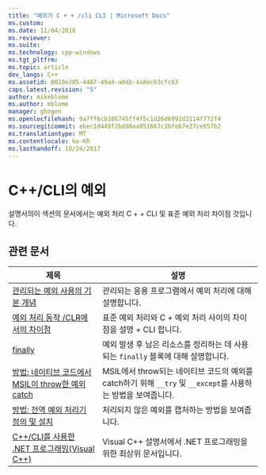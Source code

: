 ```yaml
---
title: "예외가 C + + /cli CLI | Microsoft Docs"
ms.custom: 
ms.date: 11/04/2016
ms.reviewer: 
ms.suite: 
ms.technology: cpp-windows
ms.tgt_pltfrm: 
ms.topic: article
dev_langs: C++
ms.assetid: 0010e205-4487-49a9-a8db-4a8ec63cfc83
caps.latest.revision: "5"
author: mikeblome
ms.author: mblome
manager: ghogen
ms.openlocfilehash: 9a7ff6cb106745ff4f5c1d26d6992d3114f772f4
ms.sourcegitcommit: ebec1d449f2bd98aa851667c2bfeb7e27ce657b2
ms.translationtype: MT
ms.contentlocale: ko-KR
ms.lasthandoff: 10/24/2017
---
```

# <a name="exceptions-in-ccli"></a>C++/CLI의 예외
설명서의이 섹션의 문서에서는 예외 처리 C + + CLI 및 표준 예외 처리 차이점 것입니다.  
  
## <a name="related-articles"></a>관련 문서  
  
|제목|설명|  
|-----------|-----------------|  
|[관리되는 예외 사용의 기본 개념](../dotnet/basic-concepts-in-using-managed-exceptions.md)|관리되는 응용 프로그램에서 예외 처리에 대해 설명합니다.|  
|[예외 처리 동작 /CLR에서의 차이점](../dotnet/differences-in-exception-handling-behavior-under-clr.md)|표준 예외 처리와 C + 예외 처리 사이의 차이점을 설명 + CLI 합니다.|  
|[finally](../dotnet/finally.md)|예외 발생 후 남은 리소스를 정리하는 데 사용되는 `finally` 블록에 대해 설명합니다.|  
|[방법: 네이티브 코드에서 MSIL이 throw한 예외 catch](../dotnet/how-to-catch-exceptions-in-native-code-thrown-from-msil.md)|MSIL에서 throw되는 네이티브 코드의 예외를 catch하기 위해 `__try` 및 `__except`를 사용하는 방법을 보여줍니다.|  
|[방법: 전역 예외 처리기 정의 및 설치](../dotnet/how-to-define-and-install-a-global-exception-handler.md)|처리되지 않은 예외를 캡처하는 방법을 보여줍니다.|  
|[C++/CLI를 사용한 .NET 프로그래밍(Visual C++)](../dotnet/dotnet-programming-with-cpp-cli-visual-cpp.md)|Visual C++ 설명서에서 .NET 프로그래밍을 위한 최상위 문서입니다.|